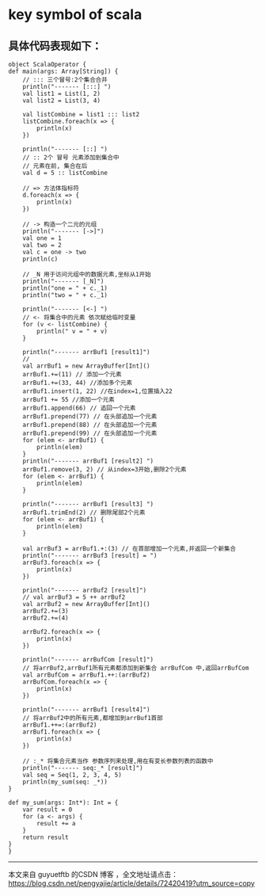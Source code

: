 key symbol of scala
==

具体代码表现如下：
---


    object ScalaOperator {
    def main(args: Array[String]) {
        // ::: 三个冒号:2个集合合并
        println("------- [:::] ")
        val list1 = List(1, 2)
        val list2 = List(3, 4)

        val listCombine = list1 ::: list2
        listCombine.foreach(x => {
            println(x)
        })

        println("------- [::] ")
        // :: 2个 冒号 元素添加到集合中
        // 元素在前, 集合在后
        val d = 5 :: listCombine

        // => 方法体指标符
        d.foreach(x => {
            println(x)
        })

        // -> 构造一个二元的元组
        println("------- [->]")
        val one = 1
        val two = 2
        val c = one -> two
        println(c)

        // _N 用于访问元组中的数据元素,坐标从1开始
        println("------- [_N]")
        println("one = " + c._1)
        println("two = " + c._1)

        println("------- [<-] ")
        // <- 将集合中的元素 依次赋给临时变量
        for (v <- listCombine) {
            println(" v = " + v)
        }

        println("------- arrBuf1 [result1]")
        //
        val arrBuf1 = new ArrayBuffer[Int]()
        arrBuf1.+=(11) // 添加一个元素
        arrBuf1.+=(33, 44) //添加多个元素
        arrBuf1.insert(1, 22) //在index=1,位置插入22
        arrBuf1 += 55 //添加一个元素
        arrBuf1.append(66) // 追回一个元素
        arrBuf1.prepend(77) // 在头部追加一个元素
        arrBuf1.prepend(88) // 在头部追加一个元素
        arrBuf1.prepend(99) // 在头部追加一个元素
        for (elem <- arrBuf1) {
            println(elem)
        }
        println("------- arrBuf1 [result2] ")
        arrBuf1.remove(3, 2) // 从index=3开始,删除2个元素
        for (elem <- arrBuf1) {
            println(elem)
        }

        println("------- arrBuf1 [result3] ")
        arrBuf1.trimEnd(2) // 删除尾部2个元素
        for (elem <- arrBuf1) {
            println(elem)
        }

        val arrBuf3 = arrBuf1.+:(3) // 在首部增加一个元素,并返回一个新集合
        println("------- arrBuf3 [result] = ")
        arrBuf3.foreach(x => {
            println(x)
        })

        println("------- arrBuf2 [result]")
        // val arrBuf3 = 5 ++ arrBuf2
        val arrBuf2 = new ArrayBuffer[Int]()
        arrBuf2.+=(3)
        arrBuf2.+=(4)

        arrBuf2.foreach(x => {
            println(x)
        })

        println("------- arrBufCom [result]")
        // 将arrBuf2,arrBuf1所有元素都添加到新集合 arrBufCom 中,返回arrBufCom
        val arrBufCom = arrBuf1.++:(arrBuf2)
        arrBufCom.foreach(x => {
            println(x)
        })

        println("------- arrBuf1 [result4]")
        // 将arrBuf2中的所有元素,都增加到arrBuf1首部
        arrBuf1.++=:(arrBuf2)
        arrBuf1.foreach(x => {
            println(x)
        })

        // :_* 将集合元素当作 参数序列来处理,用在有变长参数列表的函数中
        println("------- seq:_* [result]")
        val seq = Seq(1, 2, 3, 4, 5)
        println(my_sum(seq: _*))
    }

    def my_sum(args: Int*): Int = {
        var result = 0
        for (a <- args) {
            result += a
        }
        return result
    }
    }

---------------------

本文来自 guyuetftb 的CSDN 博客 ，全文地址请点击：https://blog.csdn.net/pengyajie/article/details/72420419?utm_source=copy 


